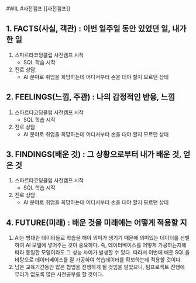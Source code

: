 #WIL #사전캠프 [[사전캠프]]
## 1. FACTS(사실, 객관) : 이번 일주일 동안 있었던 일, 내가 한 일
1. 스파르타코딩클럽 사전캠프 시작
    - SQL 학습 시작
2. 진로 상담
    - AI 분야로 취업을 희망하는데 어디서부터 손을 대야 할지 모르던 상태

## 2. FEELINGS(느낌, 주관) : 나의 감정적인 반응, 느낌
1. 스파르타코딩클럽 사전캠프 시작
    - SQL 학습 시작
2. 진로 상담
    - AI 분야로 취업을 희망하는데 어디서부터 손을 대야 할지 모르던 상태

## 3. FINDINGS(배운 것) : 그 상황으로부터 내가 배운 것, 얻은 것
1. 스파르타코딩클럽 사전캠프 시작
    - SQL 학습 시작
2. 진로 상담
    - AI 분야로 취업을 희망하는데 어디서부터 손을 대야 할지 모르던 상태

## 4. FUTURE(미래) : 배운 것을 미래에는 어떻게 적용할 지
1. AI는 방대한 데이터들로 학습을 해야 의미가 생기기 때문에 의미있는 데이터를 선별하여 AI 모델에 넣어주는 것이 중요하다. 즉, 데이터베이스를 어떻게 가공하는지에 따라 동일한 모델이라도 그 성능 차이가 발생할 수 있다. 따라서 이번에 배운 SQL을 바탕으로 데이터베이스를 잘 가공하여 학습데이터를 확보하는데 적용할 것이다.
2. 남은 교육기간동안 많은 협업을 진행하게 될 것임을 알았으니, 팀프로젝트 진행에 무리가 없도록 많은 사전공부를 할 것이다.